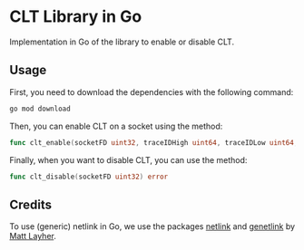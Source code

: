 # CLT Library in Go

Implementation in Go of the library to enable or disable CLT.

## Usage

First, you need to download the dependencies with the following command:
```bash
go mod download
```

Then, you can enable CLT on a socket using the method:
```go
func clt_enable(socketFD uint32, traceIDHigh uint64, traceIDLow uint64, spanID uint64) error
```

Finally, when you want to disable CLT, you can use the method:
```go
func clt_disable(socketFD uint32) error
```

## Credits

To use (generic) netlink in Go, we use the packages [netlink](https://github.com/mdlayher/netlink) and [genetlink](https://github.com/mdlayher/genetlink) by [Matt Layher](https://github.com/mdlayher).
